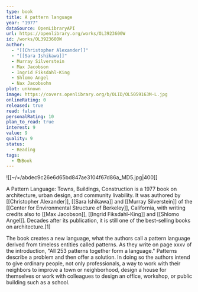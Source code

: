 ```yaml
---
type: book
title: A pattern language
year: "1977"
dataSource: OpenLibraryAPI
url: https://openlibrary.org/works/OL3923600W
id: /works/OL3923600W
author:
  - "[[Christopher Alexander]]"
  - "[[Sara Ishikawa]]"
  - Murray Silverstein
  - Max Jacobson
  - Ingrid Fiksdahl-King
  - Shlomo Angel
  - Nax Jacobsohn
plot: unknown
image: https://covers.openlibrary.org/b/OLID/OL5059163M-L.jpg
onlineRating: 0
released: true
read: false
personalRating: 10
plan_to_read: true
interest: 9
value: 9
quality: 9
status:
  - Reading
tags:
  - 📚Book
---
```

![[~/×/abdec9c26e6d65bd847ae3104f67d86a_MD5.jpg|400]]


A Pattern Language: Towns, Buildings, Construction is a 1977 book on architecture, urban design, and community livability. It was authored by [[Christopher Alexander]], [[Sara Ishikawa]] and [[Murray Silverstein]] of the [[Center for Environmental Structure of Berkeley]], California, with writing credits also to [[Max Jacobson]], [[Ingrid Fiksdahl-King]] and [[Shlomo Angel]]. 
Decades after its publication, it is still one of the best-selling books on architecture.[1] 

The book creates a new language, what the authors call a pattern language derived from timeless entities called patterns. As they write on page xxxv of the introduction, "All 253 patterns together form a language." Patterns describe a problem and then offer a solution. In doing so the authors intend to give ordinary people, not only professionals, a way to work with their neighbors to improve a town or neighborhood, design a house for themselves or work with colleagues to design an office, workshop, or public building such as a school. 

